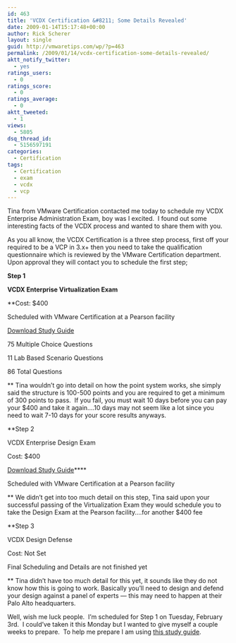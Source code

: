 ```yaml
---
id: 463
title: 'VCDX Certification &#8211; Some Details Revealed'
date: 2009-01-14T15:17:48+00:00
author: Rick Scherer
layout: single
guid: http://vmwaretips.com/wp/?p=463
permalink: /2009/01/14/vcdx-certification-some-details-revealed/
aktt_notify_twitter:
  - yes
ratings_users:
  - 0
ratings_score:
  - 0
ratings_average:
  - 0
aktt_tweeted:
  - 1
views:
  - 5805
dsq_thread_id:
  - 5156597191
categories:
  - Certification
tags:
  - Certification
  - exam
  - vcdx
  - vcp
---
```

Tina from VMware Certification contacted me today to schedule my VCDX Enterprise Administration Exam, boy was I excited.  I found out some interesting facts of the VCDX process and wanted to share them with you.

As you all know, the VCDX Certification is a three step process, first off your required to be a VCP in 3.x+ then you need to take the qualification questionnaire which is reviewed by the VMware Certification department. Upon approval they will contact you to schedule the first step;

<!--more-->

**Step 1**
  
**VCDX Enterprise Virtualization Exam**
  
**Cost: $400
  
Scheduled with VMware Certification at a Pearson facility
  
[Download Study Guide](http://vmwaretips.com/wp/wp-content/uploads/2009/01/vmware-enterprise-administration-exam-study-guide-3.pdf)
  
75 Multiple Choice Questions
  
11 Lab Based Scenario Questions
  
86 Total Questions
  
** Tina wouldn&#8217;t go into detail on how the point system works, she simply said the structure is 100-500 points and you are required to get a minimum of 300 points to pass.  If you fail, you must wait 10 days before you can pay your $400 and take it again&#8230;.10 days may not seem like a lot since you need to wait 7-10 days for your score results anyways.

**Step 2
  
VCDX Enterprise Design Exam
  
Cost: $400
  
[Download Study Guide](http://vmwaretips.com/wp/wp-content/uploads/2009/01/designexamblueprint.pdf)****
  
Scheduled with VMware Certification at a Pearson facility
  
** We didn&#8217;t get into too much detail on this step, Tina said upon your successful passing of the Virtualization Exam they would schedule you to take the Design Exam at the Pearson facility&#8230;.for another $400 fee

**Step 3
  
VCDX Design Defense
  
Cost: Not Set
  
Final Scheduling and Details are not finished yet
  
** Tina didn&#8217;t have too much detail for this yet, it sounds like they do not know how this is going to work. Basically you&#8217;ll need to design and defend your design against a panel of experts &#8212; this may need to happen at their Palo Alto headquarters.

Well, wish me luck people.  I&#8217;m scheduled for Step 1 on Tuesday, February 3rd.  I could&#8217;ve taken it this Monday but I wanted to give myself a couple weeks to prepare.  To help me prepare I am using [this study guide](http://vmwaretips.com/wp/wp-content/uploads/2009/01/vmware-enterprise-administration-exam-study-guide-3.pdf).